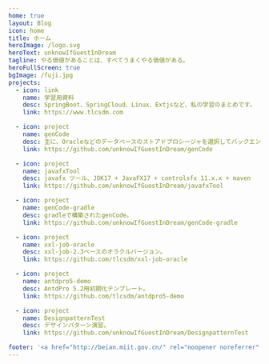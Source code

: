 ```yaml
---
home: true
layout: Blog
icon: home
title: ホーム
heroImage: /logo.svg
heroText: unknowIfGuestInDream
tagline: やる価値があることは、すべてうまくやる価値がある。
heroFullScreen: true
bgImage: /fuji.jpg
projects:
  - icon: link
    name: 学習用資料
    desc: SpringBoot、SpringCloud、Linux、Extjsなど、私の学習のまとめです。
    link: https://www.tlcsdm.com

  - icon: project
    name: genCode
    desc: 主に、Oracleなどのデータベースのストアドプロシージャを選択してバックエンドのJavaコードを生成したり、データベースのテーブルなどを元にCRUDのストアドプロシージャを生成するために使用します。
    link: https://github.com/unknowIfGuestInDream/genCode

  - icon: project
    name: javafxTool
    desc: javafx ツール、JDK17 + JavaFX17 + controlsfx 11.x.x + maven
    link: https://github.com/unknowIfGuestInDream/javafxTool

  - icon: project
    name: genCode-gradle
    desc: gradleで構築されたgenCode。
    link: https://github.com/unknowIfGuestInDream/genCode-gradle

  - icon: project
    name: xxl-job-oracle
    desc: xxl-job-2.3ベースのオラクルバージョン。
    link: https://github.com/tlcsdm/xxl-job-oracle

  - icon: project
    name: antdpro5-demo
    desc: AntdPro 5.2用初期化テンプレート。
    link: https://github.com/tlcsdm/antdpro5-demo

  - icon: project
    name: DesignpatternTest
    desc: デザインパターン演習。
    link: https://github.com/unknowIfGuestInDream/DesignpatternTest

footer: '<a href="http://beian.miit.gov.cn/" rel="noopener noreferrer" target="_blank">レコード番号: 辽ICP备2021000033号-1</a> | <a href="/about/site.html">このサイトについて</a>'
---
```

